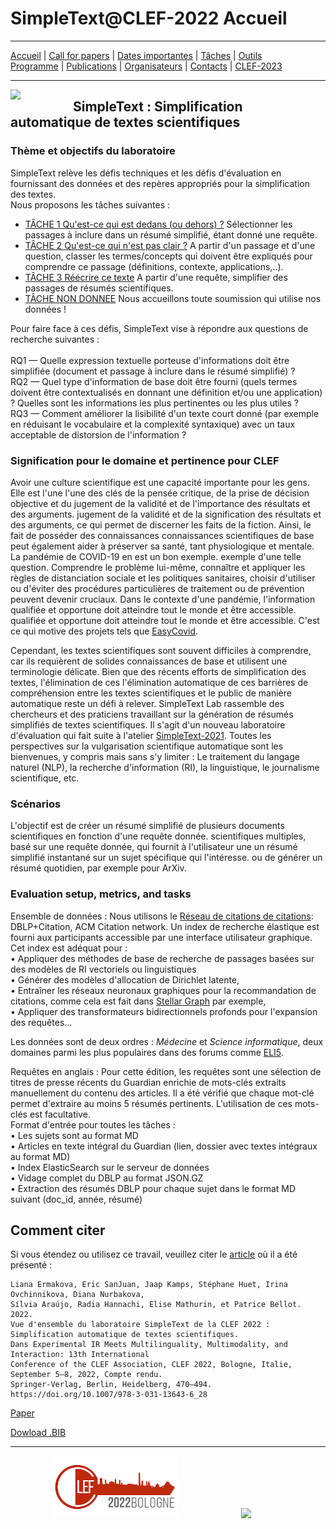 # SimpleText@CLEF-2022 Accueil

---

[Accueil](./) | [Call for papers](./CFP) | [Dates importantes](./dates) | [Tâches](./tasks)  | [Outils](./tools)  
[Programme](./program) | [Publications](./publications) | [Organisateurs](./organisers) | [Contacts](./contact) | [CLEF-2023](https://simpletext-project.com/2023/clef)
<!--- <img src="https://github.com/simpletext-madics/2021/blob/main/clef/FR.png?raw=true" width="30">https://simpletext-project.com/2022/clef/') --->

---

<img align="left" src="https://github.com/simpletext-madics/2021/blob/main/clef/simpletext-logo-blue.png?raw=true" width="100"/>  

## SimpleText : Simplification automatique de textes scientifiques


### Thème et objectifs du laboratoire

SimpleText relève les défis techniques et les défis d'évaluation en fournissant des données et des repères appropriés pour la simplification des textes. 
<br/>Nous proposons les tâches suivantes : 
* [TÂCHE 1 Qu'est-ce qui est dedans (ou dehors) ?](./task1)
Sélectionner les passages à inclure dans un résumé simplifié, étant donné une requête.
* [TÂCHE 2 Qu'est-ce qui n'est pas clair ?](./task2)
A partir d'un passage et d'une question, classer les termes/concepts qui doivent être expliqués pour comprendre ce passage (définitions, contexte, applications,..). 
* [TÂCHE 3 Réécrire ce texte](./task3)
A partir d'une requête, simplifier des passages de résumés scientifiques. 
* [TÂCHE NON DONNEE](./task4)
Nous accueillons toute soumission qui utilise nos données !


Pour faire face à ces défis, SimpleText vise à répondre aux questions de recherche suivantes :  
<br/>RQ1 — Quelle expression textuelle porteuse d'informations doit être simplifiée (document et passage à inclure dans le résumé simplifié) ?
<br/>RQ2 — Quel type d'information de base doit être fourni (quels termes doivent être contextualisés en donnant une définition et/ou une application) ? Quelles sont les informations les plus pertinentes ou les plus utiles ? 
<br/>RQ3 — Comment améliorer la lisibilité d'un texte court donné (par exemple en réduisant le vocabulaire et la complexité syntaxique) avec un taux acceptable de distorsion de l'information ? 

### Signification pour le domaine et pertinence pour CLEF

Avoir une culture scientifique est une capacité importante pour les gens. Elle est l'une
l'une des clés de la pensée critique, de la prise de décision objective et du jugement de la validité et de l'importance des résultats et des arguments.
jugement de la validité et de la signification des résultats et des arguments,
ce qui permet de discerner les faits de la fiction. Ainsi, le fait de posséder des connaissances
connaissances scientifiques de base peut également aider à préserver sa santé, tant
physiologique et mentale. La pandémie de COVID-19 en est un bon exemple.
exemple d'une telle question. Comprendre le problème lui-même, connaître
et appliquer les règles de distanciation sociale et les politiques sanitaires,
choisir d'utiliser ou d'éviter des procédures particulières de traitement ou de prévention
peuvent devenir cruciaux. Dans le contexte d'une pandémie, l'information qualifiée et opportune doit atteindre tout le monde et être accessible.
qualifiée et opportune doit atteindre tout le monde et être accessible. C'est
ce qui motive des projets tels que [EasyCovid](https://easycovid19.org/).

Cependant, les textes scientifiques sont souvent difficiles à comprendre, car ils requièrent
de solides connaissances de base et utilisent une terminologie délicate. Bien que des
récents efforts de simplification des textes, l'élimination de ces
l'élimination automatique de ces barrières de compréhension entre les textes scientifiques et le
public de manière automatique reste un défi à relever. SimpleText
Lab rassemble des chercheurs et des praticiens travaillant sur la
génération de résumés simplifiés de textes scientifiques. Il s'agit d'un nouveau
laboratoire d'évaluation qui fait suite à l'atelier [SimpleText-2021](https://simpletext-project.com/2021/clef/en/). Toutes les
perspectives sur la vulgarisation scientifique automatique sont les bienvenues,
y compris mais sans s'y limiter : Le traitement du langage naturel (NLP),
la recherche d'information (RI), la linguistique, le journalisme scientifique, etc.

### Scénarios

L'objectif est de créer un résumé simplifié de plusieurs documents scientifiques en fonction d'une requête donnée.
scientifiques multiples, basé sur une requête donnée, qui fournit à l'utilisateur une
un résumé simplifié instantané sur un sujet spécifique qui l'intéresse.
ou de générer un résumé quotidien, par exemple pour ArXiv.

### Evaluation setup, metrics, and tasks 

Ensemble de données : Nous utilisons le [Réseau de citations
de citations](https://www.aminer.org/citation): DBLP+Citation, ACM Citation
network. Un index de recherche élastique est fourni aux participants
accessible par une interface utilisateur graphique. Cet index est adéquat pour :
<br/>•	Appliquer des méthodes de base de recherche de passages basées sur des modèles de RI vectoriels ou linguistiques
<br/>•	Générer des modèles d'allocation de Dirichlet latente, 
<br/>•	Entraîner les réseaux neuronaux graphiques pour la recommandation de citations, comme cela est fait dans [Stellar Graph](https://stellargraph.readthedocs.io/) par exemple,
<br/>•	Appliquer des transformateurs bidirectionnels profonds pour l'expansion des requêtes...

Les données sont de deux ordres : *Médecine* et *Science informatique*, deux domaines
parmi les plus populaires dans des forums comme
[ELI5](https://www.reddit.com/r/explainlikeimfive/).


Requêtes en anglais : Pour cette édition, les requêtes sont une sélection de titres de presse récents du Guardian enrichie de mots-clés extraits manuellement du contenu des articles. Il a été vérifié que chaque mot-clé permet d'extraire au moins 5 résumés pertinents. L'utilisation de ces mots-clés est facultative. 
<br/>Format d'entrée pour toutes les tâches :
<br/>•	Les sujets sont au format MD
<br/>•	Articles en texte intégral du Guardian (lien, dossier avec textes intégraux au format MD)
<br/>•	Index ElasticSearch sur le serveur de données
<br/>•	Vidage complet du DBLP au format JSON.GZ
<br/>•	Extraction des résumés DBLP pour chaque sujet dans le format MD suivant (doc_id, année, résumé)

## Comment citer
Si vous étendez ou utilisez ce travail, veuillez citer le [article](https://doi.org/10.1007/978-3-031-13643-6_28) où il a été présenté :
```
Liana Ermakova, Eric SanJuan, Jaap Kamps, Stéphane Huet, Irina Ovchinnikova, Diana Nurbakova, 
Sílvia Araújo, Radia Hannachi, Elise Mathurin, et Patrice Bellot. 2022. 
Vue d'ensemble du laboratoire SimpleText de la CLEF 2022 : Simplification automatique de textes scientifiques.  
Dans Experimental IR Meets Multilinguality, Multimodality, and Interaction: 13th International 
Conference of the CLEF Association, CLEF 2022, Bologne, Italie, September 5–8, 2022, Compte rendu. 
Springer-Verlag, Berlin, Heidelberg, 470–494. https://doi.org/10.1007/978-3-031-13643-6_28
```
[Paper](https://doi.org/10.1007/978-3-031-13643-6_28)

[Dowload .BIB](../../BibTeX/ermakova_overview_2022.bib)

---

&nbsp;&nbsp;&nbsp;&nbsp;&nbsp;&nbsp;&nbsp;&nbsp;&nbsp;&nbsp;&nbsp;&nbsp;&nbsp;&nbsp;&nbsp;&nbsp; [<img src="https://github.com/LeaTB/localisation.github.io/blob/francais/clef/en/clef_logo_2022.png?raw=true" width="200">](http://www.clef-initiative.eu/) &nbsp;&nbsp;&nbsp;&nbsp;&nbsp;&nbsp;&nbsp;&nbsp;&nbsp;&nbsp;&nbsp;&nbsp;&nbsp;&nbsp;&nbsp;&nbsp;&nbsp;&nbsp;&nbsp;&nbsp;&nbsp;&nbsp;&nbsp;&nbsp; <img src="https://github.com/simpletext-madics/2021/blob/main/clef/logo-clef-initiative.png?raw=true" width="200">

